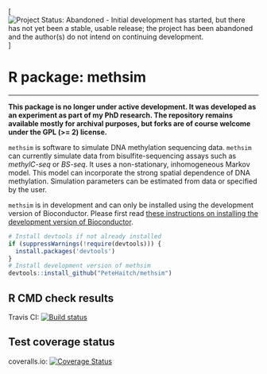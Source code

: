 [![Project Status: Abandoned - Initial development has started, but there has not yet been a stable, usable release; the project has been abandoned and the author\(s\) do not intend on continuing development.](http://www.repostatus.org/badges/latest/abandoned.svg)]

# R package: methsim
------------------------


__This package is no longer under active development. It was developed as an experiment as part of my PhD research. The repository remains available mostly for archival purposes, but forks are of course welcome under the GPL (>= 2) license.__

`methsim` is software to simulate DNA methylation sequencing data. `methsim` 
can currently simulate data from bisulfite-sequencing assays such as 
_methylC-seq_ or _BS-seq_. It uses a non-stationary, inhomogeneous Markov model. 
This model can incorporate the strong spatial dependence of DNA methylation. 
Simulation parameters can be estimated from data or specified by the user.

`methsim` is in development and can only be installed using the development 
version of Bioconductor. Please first read 
[these instructions on installing the development version of Bioconductor](http://www.bioconductor.org/developers/how-to/useDevel/).

```R
# Install devtools if not already installed
if (suppressWarnings(!require(devtools))) {
  install.packages('devtools')
}
# Install development version of methsim
devtools::install_github("PeteHaitch/methsim")
```

## R CMD check results
Travis CI: <a href="https://travis-ci.org/PeteHaitch/methsim"><img src="https://travis-ci.org/PeteHaitch/methsim.svg?branch=master" alt="Build status"></a>

## Test coverage status
coveralls.io: [![Coverage Status](https://coveralls.io/repos/PeteHaitch/methsim/badge.svg?branch=master)](https://coveralls.io/r/PeteHaitch/methsim?branch=master)
